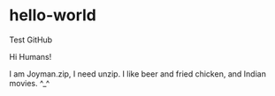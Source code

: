 # hello-world
Test GitHub

Hi Humans!

I am Joyman.zip, I need unzip. I like beer and fried chicken, and Indian movies. ^_^
